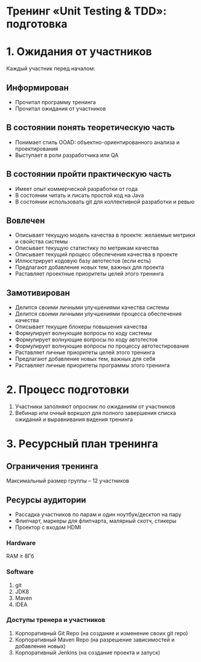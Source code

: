 # Тренинг «Unit Testing & TDD»: подготовка

# 1. Ожидания от участников
Каждый участник перед началом:

## Информирован
- Прочитал программу тренинга
- Прочитал ожидания от участников

## В состоянии понять теоретическую часть
- Понимает стиль OOAD: объектно-ориентированного анализа и проектирования
- Выступает в роли разработчика или QA

## В состоянии пройти практическую часть
- Имеет опыт коммерческой разработки от года
- В состоянии читать и писать простой код на Java
- В состоянии использовать git для коллективной разработки и ревью

## Вовлечен
- Описывает текущую модель качества в проекте: желаемые метрики и свойства системы
- Описывает текущую статистику по метрикам качества
- Описывает текущий процесс обеспечения качества в проекте
- Иллюстрирует кодовую базу автотестов (если есть)
- Предлагают добавление новых тем, важных для проекта
- Раставляет проектные приоритеты целей этого тренинга

## Замотивирован
- Делится своими личными улучшениями качества системы
- Делится своими личными улучшениями процесса обеспечения качества
- Описывает текущие блокеры повышения качества
- Формулирует волнующие вопросы по коду системы
- Формулирует волнующие вопросы по коду автотестов
- Формулирует волнующие вопросы по процессу автотестирования
- Раставляет личные приоритеты целей этого тренинга
- Предлагают добавление новых тем, важных для себя
- Раставляет личные приоритеты программы этого тренинга

# 2. Процесс подготовки
1. Участники заполняют опросник по ожиданиям от участников
2. Вебинар или очный воркшоп для полного завершения списка ожиданий и выравнивания видения тренинга

# 3. Ресурсный план тренинга
## Ограничения тренинга
Максимальный размер группы – 12 участников

## Ресурсы аудитории
- Рассадка участников по парам и один ноутбук/десктоп на пару
- Флипчарт, маркеры для флипчарта, малярный скотч, стикеры
- Проектор с входом HDMI

### Hardware
RAM ≥ 8Гб

### Software
1.	git
1.	JDK8
1.	Maven
1.	IDEA

### Доступы тренера и участников
1. Корпоративный Git Repo (на создание и изменение своих git repo)
1. Корпоративный Maven Repo (на разрешение зависимостей и добавление новых)
1. Корпоративный Jenkins (на создание проекта и запуск)
